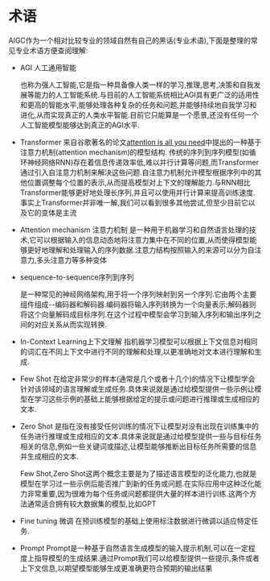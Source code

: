 # 术语

AIGC作为一个相对比较专业的领域自然有自己的黑话(专业术语),下面是整理的常见专业术语方便查阅理解:

+ AGI 人工通用智能

    也称为强人工智能,它是指一种具备像人类一样的学习,推理,思考,决策和自我发展等能力的人工智能系统.与目前的人工智能系统相比AGI具有更广泛的适用性和更高的智能水平,能够处理各种复杂的任务和问题,并能够持续地自我学习和进化,从而实现真正的人类水平智能.目前它只能算是一个愿景,还没有任何一个人工智能模型能够达到真正的AGI水平.

+ Transformer
    来自谷歌著名的论文[attention is all you need](https://arxiv.org/pdf/1706.03762)中提出的一种基于注意力机制(attention mechanism)的模型结构.
    传统的序列到序列模型(如循环神经网络RNN)存在着信息传递效率低,难以并行计算等问题,而Transformer通过引入自注意力机制来解决这些问题.自注意力机制允许模型根据序列中的其他位置调整每个位置的表示,从而提高模型对上下文的理解能力.与RNN相比Transformer能够更好地处理长序列,并且可以使用并行计算来提高训练速度.
    事实上Transformer并非唯一解,我们可以看到很多其他尝试,但至少目前它以及它的变体是主流

+ Attention mechanism 注意力机制
    是一种用于机器学习和自然语言处理的技术,它可以根据输入的信息动态地将注意力集中在不同的位置,从而使得模型能够更好地理解和处理输入的序列数据.注意力结构按照输入的来源可以分为自注意力,多头注意力等多种变体

+ sequence-to-sequence序列到序列

    是一种常见的神经网络架构,用于将一个序列映射到另一个序列.它由两个主要组件组成--编码器和解码器.编码器将输入序列转换为一个向量表示;解码器则将这个向量解码成目标序列.在这个过程中模型会学习到输入序列和输出序列之间的对应关系从而实现转换.

+ In-Context Learning上下文理解
    指机器学习模型可以根据上下文信息对相同的词汇在不同上下文中进行不同的理解和处理,以更准确地对文本进行理解和生成.

+ Few Shot
    在给定非常少的样本(通常是几个或者十几个)的情况下让模型学会针对该领域的语言理解或生成任务.具体来说就是通过给模型提供一些示例让模型在学习这些示例的基础上能够根据给定的提示或问题进行推理或生成相应的文本.

+ Zero Shot
    是指在没有接受任何训练的情况下让模型对没有出现在训练集中的任务进行推理或生成相应的文本.具体来说就是通过给模型提供一些与目标任务相关的信息,例如一些关键词或描述,让模型能够推断出目标任务所需要的信息并生成相应的文本.

    Few Shot,Zero Shot这两个概念主要是为了描述语言模型的泛化能力,也就是模型在学习过一些示例后能否推广到新的任务或问题.在实际应用中这种泛化能力非常重要,因为很难为每个任务或问题都提供大量的样本进行训练.这两个方法通常适合拥有较大数据集的模型,比如GPT

+ Fine tuning 微调
    在预训练模型的基础上使用标注数据进行微调以适应特定任务.

+ Prompt
    Prompt是一种基于自然语言生成模型的输入提示机制,可以在一定程度上指导模型的生成结果.通过Prompt我们可以给模型提供一些提示,条件或者上下文信息,以期望模型能够生成更准确更符合预期的输出结果